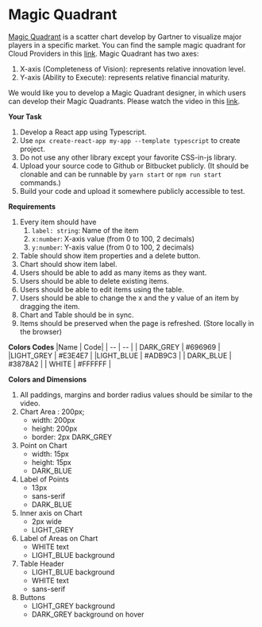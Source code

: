 

# Magic Quadrant

[Magic Quadrant](https://en.wikipedia.org/wiki/Magic_Quadrant) is a scatter chart develop by Gartner to visualize major players in a specific market. You can find the sample magic quadrant for Cloud Providers in this [link](https://aws.amazon.com/blogs/aws/aws-named-as-a-cloud-leader-for-the-10th-consecutive-year-in-gartners-infrastructure-platform-services-magic-quadrant/).
Magic Quadrant has two axes:
 1. X-axis (Completeness of Vision): represents relative innovation level.
 2. Y-axis (Ability to Execute): represents relative financial maturity.

We would like you to develop a Magic Quadrant designer, in which users can develop their Magic Quadrants. Please watch the video in this [link](https://youtu.be/RF5xhFNzhYI).

**Your Task**
1. Develop a React app using Typescript.
2. Use `npx create-react-app my-app --template typescript` to create project.
3. Do not use any other library except your favorite CSS-in-js library.
4. Upload your source code to Github or Bitbucket publicly. (It should be clonable and can be runnable by `yarn start` or `npm run start` commands.)
5. Build your code and upload it somewhere publicly accessible to test.

**Requirements**

 1. Every item should have
	 1. `label: string`: Name of the item
	 2. `x:number`: X-axis value (from 0 to 100, 2 decimals)
	 3. `y:number`: Y-axis value (from 0 to 100, 2 decimals)
 2. Table should show item properties and a delete button.
 3. Chart should show item label.
 4. Users should be able to add as many items as they want.
 5. Users should be able to delete existing items.
 6. Users should be able to edit items using the table.
 7. Users should be able to change the x and the y value of an item by dragging the item.
 8. Chart and Table should be in sync.
 9. Items should be preserved when the page is refreshed. (Store locally in the browser)

**Colors Codes**
|Name | Code|
| -- | -- |
| DARK_GREY | #696969 |
|LIGHT_GREY | #E3E4E7 |
|LIGHT_BLUE | #ADB9C3 |
| DARK_BLUE | #3878A2 |
| WHITE | #FFFFFF |

**Colors and Dimensions**

 1. All paddings, margins and border radius values should be similar to the video.
 2. Chart Area : 200px;
	 - width: 200px
	 - height: 200px
	 - border: 2px DARK_GREY
 3. Point on Chart
	 - width: 15px
	 - height: 15px
	 - DARK_BLUE
 4. Label of Points
	 - 13px
	 - sans-serif
	 - DARK_BLUE
 5. Inner axis on Chart
	 - 2px wide
	 - LIGHT_GREY
 6. Label of Areas on Chart
	 - WHITE text
	 - LIGHT_BLUE background
 7. Table Header
	 - LIGHT_BLUE background
	 - WHITE text
	 - sans-serif
8. Buttons
	- LIGHT_GREY background
	- DARK_GREY background on hover 
